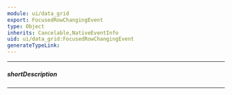 ```yaml
---
module: ui/data_grid
export: FocusedRowChangingEvent
type: Object
inherits: Cancelable,NativeEventInfo
uid: ui/data_grid:FocusedRowChangingEvent
generateTypeLink: 
---
```

---
##### shortDescription
<!-- Description goes here -->

---
<!-- Description goes here -->